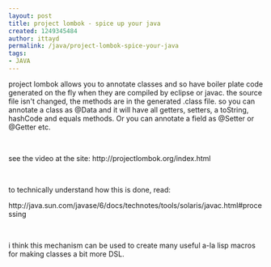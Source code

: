 ```yaml
---
layout: post
title: project lombok - spice up your java
created: 1249345484
author: ittayd
permalink: /java/project-lombok-spice-your-java
tags:
- JAVA
---
```

<p>project lombok allows you to annotate classes and so have boiler plate code generated on the fly when they are compiled by eclipse or javac. the source file isn't changed, the methods are in the generated .class file. so you can annotate a class as @Data and it will have all getters, setters, a toString, hashCode and equals methods. Or you can annotate a field as @Setter or @Getter etc.</p>
<p>&nbsp;</p>
<p>see the video at the site: http://projectlombok.org/index.html</p>
<p>&nbsp;</p>
<p>to technically understand how this is done, read:</p>
<p>http://java.sun.com/javase/6/docs/technotes/tools/solaris/javac.html#processing</p>
<p>&nbsp;</p>
<p>i think this mechanism can be used to create many useful a-la lisp macros for making classes a bit more DSL.</p>
<p>&nbsp;</p>
<p>&nbsp;</p>
